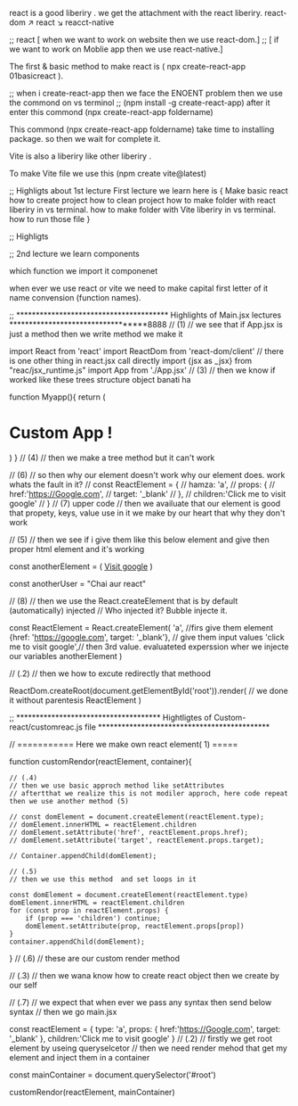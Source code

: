 
react is a good liberiry . we get the  attachment with the react liberiry.
       react-dom
     ↗
react 
     ↘
      reacct-native

;;   react  [   when we want to work on website then we use react-dom.]
;;         [ if  we want to work on Moblie app then we use react-native.]

The first & basic method to make react is ( npx create-react-app 01basicreact ). 

;; when i create-react-app then we face the ENOENT problem then we use the commond on vs terminol
;;  (npm install -g create-react-app) after it enter this commond (npx create-react-app foldername)

This commond (npx create-react-app foldername) take time to installing package. so then we wait for complete it.

Vite is also a liberiry like other liberiry .

To make Vite file we use this (npm create vite@latest)


;; Highligts about 1st lecture 
First lecture we learn here is  {
    Make basic react 
    how to create project 
    how to clean project
    how to make folder with react liberiry in vs terminal.
    how to make folder with Vite liberiry in vs terminal.
    how to run those file 
}

;; Highligts

;; 2nd lecture we learn components

which function we import it componenet

when ever we use react or vite we need to make capital first letter of it name  convension (function names).


;;  *************************************** Highlights of Main.jsx lectures  **********************************8888
//  (1)
//  we see that if App.jsx is just a method then we write method we make it 

import React from 'react'
import ReactDom from 'react-dom/client'
// there is one other thing in react.jsx call directly
import {jsx as _jsx} from "reac/jsx_runtime.js"
import App from './App.jsx'
//  (3)
// then we know if worked like these trees structure object banati ha

function Myapp(){
  return (
    <div>
      <h1>Custom App !</h1>
    </div>
  )
}
// (4)
// then we make a tree method but it can't work

// (6)
// so then why our element doesn't work why our element does. work whats the fault in it?
// const ReactElement = {
//   hamza: 'a',
//   props: {
//       href:'https://Google.com',
//       target: '_blank'
//   },
//   children:'Click me to visit google'
// }
// (7) upper code
// then we availuate that our element is good  that propety, keys, value use in it we make by our heart that why they don't work 

// (5)
// then we see if i give them like this below element and give then proper html element and it's working


const anotherElement = (
  <a href="https://google.com" target='_blank'>Visit google</a>
)


const anotherUser = "Chai aur react"

// (8)
// then we use the React.createElement that is by default (automatically) injected 
//  Who injected it?  Bubble injecte it.

const ReactElement = React.createElement(
  'a', //firs give them element 
  {href: 'https://google.com', target: '_blank'}, // give them input values
  'click me to visit google',// then 3rd value. evaluateted experssion wher we injecte our variables
  anotherElement 
)



//  (.2)
// then we how to excute redirectly that methood

ReactDom.createRoot(document.getElementById('root')).render(
  // we done it without parentesis
  ReactElement
)


;; ************************************* Hightligtes of Custom-react/customreac.js file ********************************************

// ===========  Here we make own react element( 1) =====

function customRendor(reactElement, container){


    // (.4) 
    // then we use basic approch method like setAttributes 
    // aftertthat we realize this is not modiler approch, here code repeat then we use another method (5)

    // const domElement = document.createElement(reactElement.type);
    // domElement.innerHTML = reactElement.children
    // domElement.setAttribute('href', reactElement.props.href);
    // domElement.setAttribute('target', reactElement.props.target);

    // Container.appendChild(domElement);

    // (.5)
    // then we use this method  and set loops in it 

    const domElement = document.createElement(reactElement.type)
    domElement.innerHTML = reactElement.children
    for (const prop in reactElement.props) {
        if (prop === 'children') continue;
        domElement.setAttribute(prop, reactElement.props[prop])
    }
    container.appendChild(domElement);
}
// (.6)
// these are our custom render method 


// (.3)
// then we wana know how to create react object  then we create by our self 

// (.7)
// we expect that when ever we pass any syntax then send below syntax 
// then we go main.jsx 

const reactElement = {
    type: 'a',
    props: {
        href:'https://Google.com',
        target: '_blank'
    },
    children:'Click me to visit google'
}
// (.2)
// firstly we get root element by useing queryselcetor 
// then we need  render mehod that get my element and inject them in a container

const mainContainer = document.querySelector('#root')

customRendor(reactElement, mainContainer)







